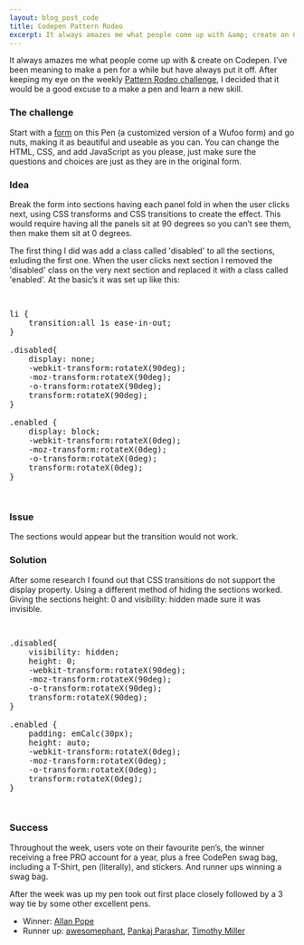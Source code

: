 ```yaml
---
layout: blog_post_code
title: Codepen Pattern Rodeo
excerpt: It always amazes me what people come up with &amp; create on Codepen. I’ve been meaning to make a pen for a while but have always put it off. After keeping my eye on the weekly <a href="http://blog.codepen.io/rodeo/season-two/#week-four" target="_blank">Pattern Rodeo challenge</a>, I decided that it would be a good excuse to a make a pen and learn a new skill.
---
```

<p class="intro">It always amazes me what people come up with &amp; create on Codepen. I’ve been meaning to make a pen for a while but have always put it off. After keeping my eye on the weekly <a href="http://blog.codepen.io/rodeo/season-two/#week-four" target="_blank">Pattern Rodeo challenge</a>, I decided that it would be a good excuse to a make a pen and learn a new skill.</p>

<h3 class="heading">The challenge</h3>
<p>Start with a <a href="http://codepen.io/chriscoyier/pen/luIkw" target="_blank">form</a> on this Pen (a customized version of a Wufoo form) and go nuts, making it as beautiful and useable as you can. You can change the HTML, CSS, and add JavaScript as you please, just make sure the questions and choices are just as they are in the original form.</p>

<h3 class="heading">Idea</h3>
<p>Break the form into sections having each panel fold in when the user clicks next, using CSS transforms and CSS transitions to create the effect. This would require having all the panels sit at 90 degrees so you can’t see them, then make them sit at 0 degrees.</p>

<p>The first thing I did was add a class called 'disabled' to all the sections, exluding the first one. When the user clicks next section I removed the 'disabled' class on the very next section and replaced it with a class called 'enabled'. At the basic’s it was set up like this:</p>

<?prettify?>
<pre class="prettyprint lang-css">
<xmp>
li {
    transition:all 1s ease-in-out;
}

.disabled{
    display: none;
    -webkit-transform:rotateX(90deg);
    -moz-transform:rotateX(90deg);
    -o-transform:rotateX(90deg);
    transform:rotateX(90deg);
}

.enabled {
    display: block;
    -webkit-transform:rotateX(0deg);
    -moz-transform:rotateX(0deg);
    -o-transform:rotateX(0deg);
    transform:rotateX(0deg);
}
</xmp>
</pre>

<h3 class="heading">Issue</h3>
<p>The sections would appear but the transition would not work.</p>

<h3 class="heading">Solution</h3>
<p>After some research I found out that CSS transitions do not support the display property. Using a different method of hiding the sections worked. Giving the sections height: 0 and visibility: hidden made sure it was invisible.</p>

<?prettify?>
<pre class="prettyprint lang-css">
<xmp>
.disabled{
    visibility: hidden;
    height: 0;
    -webkit-transform:rotateX(90deg);
    -moz-transform:rotateX(90deg);
    -o-transform:rotateX(90deg);
    transform:rotateX(90deg);
}

.enabled {
    padding: emCalc(30px);
    height: auto;
    -webkit-transform:rotateX(0deg);
    -moz-transform:rotateX(0deg);
    -o-transform:rotateX(0deg);
    transform:rotateX(0deg);
}
</xmp>
</pre>

<h3 class="heading">Success</h3>
<p>Throughout the week, users vote on their favourite pen’s, the winner receiving a free PRO account for a year, plus a free CodePen swag bag, including a T-Shirt, pen (literally), and stickers. And runner ups winning a swag bag.</p>

<p>After the week was up my pen took out first place closely followed by a 3 way tie by some other excellent pens. </p>

<ul>
	<li>Winner: <a href="http://codepen.io/allanpope/pen/uxIeG" target="_blank">Allan Pope</a></li>
	<li>Runner up: <a href="http://codepen.io/awesomephant/pen/ucvkK" target="_blank">awesomephant</a>, <a href="http://codepen.io/pankajparashar/pen/xbAyl" target="_blank">Pankaj Parashar</a>, <a href="http://codepen.io/tjacobdesign/pen/aIGsn" target="_blank">Timothy Miller</a></li>
</ul>

<pre class="codepen" data-height="500" data-type="result" data-href="uxIeG" data-user="allanpope" data-safe="true"> <code> </code> </pre>
<script src="http://codepen.io/assets/embed/ei.js"> </script>